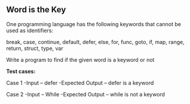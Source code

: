 ## **Word is the Key**

One programming language has the following keywords that cannot be used as identifiers:

break, case, continue, default, defer, else, for, func, goto, if, map, range, return, struct, type, var

Write a program to find if the given word is a keyword or not

**Test cases:**

Case 1
-Input – defer
-Expected Output – defer is a keyword

Case 2
-Input – While
-Expected Output – while is not a keyword
